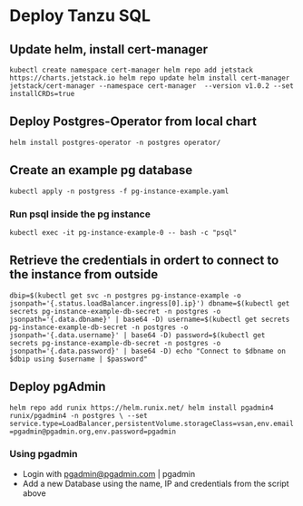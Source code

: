# Deploy Tanzu SQL


## Update helm, install cert-manager
`kubectl create namespace cert-manager
helm repo add jetstack https://charts.jetstack.io
helm repo update
helm install cert-manager jetstack/cert-manager --namespace cert-manager  --version v1.0.2 --set installCRDs=true
`

## Deploy Postgres-Operator from local chart
`helm install postgres-operator -n postgres operator/
`

## Create an example pg database
`kubectl apply -n postgress -f pg-instance-example.yaml
`
### Run psql inside the pg instance
`kubectl exec -it pg-instance-example-0 -- bash -c "psql"
`

## Retrieve the credentials in ordert to connect to the instance from outside
`
dbip=$(kubectl get svc -n postgres pg-instance-example -o jsonpath='{.status.loadBalancer.ingress[0].ip}')
dbname=$(kubectl get secrets pg-instance-example-db-secret -n postgres -o jsonpath='{.data.dbname}' | base64 -D)
username=$(kubectl get secrets pg-instance-example-db-secret -n postgres -o jsonpath='{.data.username}' | base64 -D)
password=$(kubectl get secrets pg-instance-example-db-secret -n postgres -o jsonpath='{.data.password}' | base64 -D)
echo "Connect to $dbname on $dbip using $username | $password"
`


## Deploy pgAdmin
`
helm repo add runix https://helm.runix.net/
helm install pgadmin4 runix/pgadmin4 -n postgres \
--set service.type=LoadBalancer,persistentVolume.storageClass=vsan,env.email=pgadmin@pgadmin.org,env.password=pgadmin
`

### Using pgadmin

* Login with pgadmin@pgadmin.com | pgadmin
* Add a new Database using the name, IP and credentials from the script above
